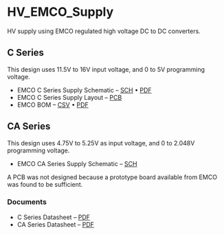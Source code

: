# HV_EMCO_Supply
HV supply using EMCO regulated high voltage DC to DC converters.

## C Series

This design uses 11.5V to 16V input voltage, and 0 to 5V programming voltage.

 * EMCO C Series Supply Schematic &ndash; [SCH](http://ohm.bu.edu/~swd/EMCO/emco_cseries_1.sch) &bull; [PDF](http://ohm.bu.edu/~swd/EMCO/emco_cseries_1.pdf)
 * EMCO C Series Supply Layout &ndash; [PCB](http://ohm.bu.edu/~swd/EMCO/emco_cseries_1.pcb)
 * EMCO BOM &ndash; [CSV](http://ohm.bu.edu/~swd/EMCO/EMCO_BOM.csv) &bull; [PDF](http://ohm.bu.edu/~swd/EMCO/EMCO_BOM.pdf)
## CA Series
This design uses 4.75V to 5.25V as input voltage, and 0 to 2.048V programming voltage.

 * EMCO CA Series Supply Schematic &ndash; [SCH](http://ohm.bu.edu/~swd/EMCO/emco_caseries_1.sch)

A PCB was not designed because a prototype board available from EMCO was found to be sufficient.

### Documents

 * C Series Datasheet &ndash; [PDF](http://www.emcohighvoltage.com/pdfs/cseries.pdf)
 * CA Series Datasheet &ndash; [PDF](http://www.emcohighvoltage.com/pdfs/caseries.pdf)


